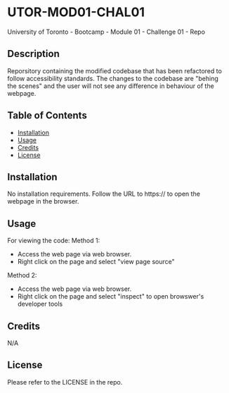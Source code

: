 # UTOR-MOD01-CHAL01
University of Toronto - Bootcamp - Module 01 - Challenge 01 - Repo

## Description

Reporsitory containing the modified codebase that has been refactored to follow accessibility standards. The changes to the codebase are "behing the scenes" and the user will not see any difference in behaviour of the webpage. 

## Table of Contents

- [Installation](#installation)
- [Usage](#usage)
- [Credits](#credits)
- [License](#license)

## Installation

No installation requirements. Follow the URL to https:// to open the webpage in the browser.

## Usage

For viewing the code:
Method 1:
- Access the web page via web browser.
- Right click on the page and select "view page source"


Method 2:
- Access the web page via web browser.
- Right click on the page and select "inspect" to open browswer's developer tools

## Credits

N/A

## License

Please refer to the LICENSE in the repo.
